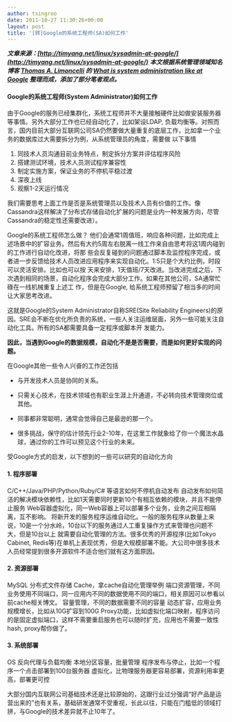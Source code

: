 ```yaml
---
author: tsingroo
date: 2011-10-27 11:30:26+00:00
layout: post
title: '[转]Google的系统工程师(SA)如何工作'
---
```


_**文章来源：[http://timyang.net/linux/sysadmin-at-google/](http://timyang.net/linux/sysadmin-at-google/)**_
_**本文根据系统管理领域知名博客 [Thomas A. Limoncelli](http://everythingsysadmin.com/abouttomchris.html) 的 [What is system administration like at Google](http://everythingsysadmin.com/2010/09/sysadmin-at-google.html) 整理而成，添加了部分笔者观点。**_





#### <!-- more -->Google的系统工程师(System Administrator)如何工作


由于Google的服务已经集群化，系统工程师并不大量接触硬件比如做安装服务器等事情。另外大部分工作也已经自动化了，比如架设LDAP, 负载均衡等。对照而言，国内目前大部分互联网公司SA仍然要做大量重复的底层工作，比如拿一个业务的数据库过大需要拆分为例，从系统管理员的角度，需要做 以下事情
  1. 同技术人员沟通目前业务特点，制定拆分方案并评估程序风险
  2. 搭建测试环境，技术人员测试程序兼容性
  3. 制定实施方案，保证业务的不停机平稳过渡
  4. 深夜上线
  5. 观察1-2天运行情况


我们需要思考上面工作是否是系统管理员以及技术人员有价值的工作。像Cassandra这样解决了分布式存储自动化扩展的问题是业内一种发展方向，尽管Cassandra的稳定性还需要改进）。

Google的系统工程师怎么做？
他们会通常1周值班，响应各种问题，比如完成上述场景中的扩容业务。然后有大约5周左右脱离一线工作来自由思考将这1周内碰到的工作进行自动化改进，将那 些会反复碰到的问题通过脚本及监控程序完成，或者进一步反馈给技术人员改进应用程序来实现自动化。1:5只是个大约比例，时段可以灵活安排。比如也可以按 天来安排，1天值班/7天改进。当改进完成之后，下次遇到相同的场景，自动化程序会完成大部分工作。如果在其他公司，SA通常忙碌在一线机械重复上述工 作，但是在Google, 给系统工程师预留了相当多的时间让大家思考改进。

这就是Google的System Administrator自称SRE(Site Reliability Engineers)的原因。SRE会不断在优化所负责的系统，一些人关注运维层面，另外一些可能关注自动化工具。所有的SA都需要具备一定程序或脚本开 发能力。

**因此，当遇到Google的数据规模，自动化不是是否需要，而是如何更好实现的问题。**

在Google其他一些令人兴奋的工作还包括




  * 与开发技术人员是协同的关系。


  * 只需关心技术，在技术领域也有职业生涯上升通道，不必转向技术管理岗位或其他。


  * 同事都非常聪明，通常会觉得自己是最逊的那一个。


  * 很多挑战，保守的估计领先行业2-10年，在这里工作就象给了你一个魔法水晶球，通过你的工作可以预见这个行业的未来。


受Google方式的启发，以下想到的一些可以研究的自动化方向


#### 1. 程序部署


C/C++/Java/PHP/Python/Ruby/C# 等语言如何不停机自动发布
自动发布如何简洁的解决模块依赖性，比如1天需要同时更新10个有相互依赖的模块，并且不能停止服务
Web容器虚拟化，同一Web容器上可以部署多个业务，业务之间互相隔离，互不影响。
将新开发的服务程序运维自动化。一般的服务程序从数量上来说，10是一个分水岭，10台以下的服务通过人工重复操作方式来管理也问题不大，但是10台以上 就需要自动化管理的方法。很多优秀的开源程序(比如Tokyo Cabinet, Redis等)在单机上表现优秀，但是大规模部署不能。大公司中很多技术人员经常提到很多开源软件不适合他们就有这方面原因。


#### 2. 资源部署


MySQL
分布式文件存储
Cache，拿cache自动化管理举例
端口资源管理，不同业务使用不同端口，同一应用内不同的数据使用不同的端口，相关原因可以参看以前cache相关博文。
容量管理，不同的数据需要不同的容量
动态扩容，应用业务规模增长，比如从10G扩容到100G
Proxy功能，比如虚拟化端口映射，程序访问的是固定虚拟端口，这样不需要重启服务也可以随时扩充，应用也不需要一致性hash, proxy帮你做了。


#### 3. 系统部署


OS
反向代理与负载均衡
本地分区容量，批量管理
程序发布与停止，比如一个程序一个点击部署到100台服务器
虚拟化，比物理服务器更容易部署，资源利用率更高，部署更可控

大部分国内互联网公司基础技术还是比较原始的，这跟行业过分强调“好产品是运营出来的”也有关系，基础研发通常不受重视，长此以往，只能在门槛低的领域打拼，与Google的技术差异就不止10年了。
